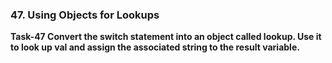 ### 47. Using Objects for Lookups

**Task-47 Convert the switch statement into an object called lookup. Use it to look up val and assign the associated string to the result variable.**
```js
